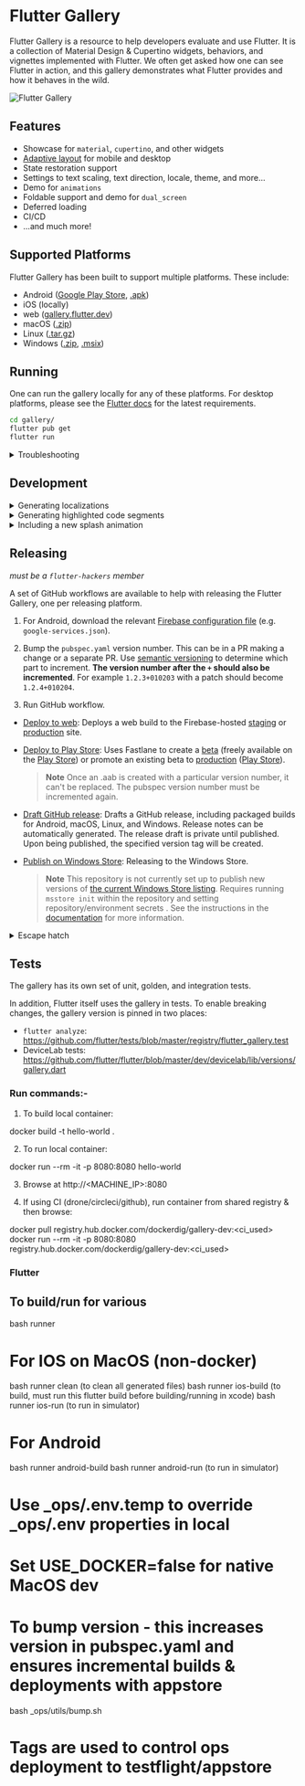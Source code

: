 # Flutter Gallery

Flutter Gallery is a resource to help developers evaluate and use Flutter.
It is a collection of Material Design & Cupertino widgets, behaviors, and vignettes
implemented with Flutter. We often get asked how one can see Flutter in action,
and this gallery demonstrates what Flutter provides and how it behaves in the
wild.

![Flutter Gallery](https://user-images.githubusercontent.com/6655696/73928238-0d7fcc80-48d3-11ea-8a7e-ea7dc5d6e713.png)

## Features

- Showcase for `material`, `cupertino`, and other widgets
- [Adaptive layout](lib/layout/adaptive.dart) for mobile and desktop
- State restoration support
- Settings to text scaling, text direction, locale, theme, and more...
- Demo for `animations`
- Foldable support and demo for `dual_screen`
- Deferred loading
- CI/CD
- ...and much more!

## Supported Platforms

Flutter Gallery has been built to support multiple platforms.
These include:

- Android ([Google Play Store](https://play.google.com/store/apps/details?id=com.webkrux.gallery), [.apk][latest release])
- iOS (locally)
- web ([gallery.flutter.dev](https://gallery.flutter.dev/))
- macOS ([.zip][latest release])
- Linux ([.tar.gz][latest release])
- Windows ([.zip][latest release], [.msix](https://www.microsoft.com/store/productId/9PDWCTDFC7QQ))

## Running

One can run the gallery locally for any of these platforms. For desktop platforms,
please see the [Flutter docs](https://docs.flutter.dev/desktop) for the latest
requirements.

```bash
cd gallery/
flutter pub get
flutter run
```

<details>
<summary>Troubleshooting</summary>

### Flutter `master` channel

The Flutter Gallery targets Flutter's `master` channel. As such, it can take advantage
of new SDK features that haven't landed in the stable channel.

If you'd like to run the Flutter Gallery, you may have to switch to the `master` channel
first:

```bash
flutter channel master
flutter upgrade
```

When you're done, use this command to return to the safety of the `stable`
channel:

```bash
flutter channel stable
flutter upgrade
```

</details>

## Development

<details>
  <summary>Generating localizations</summary>

If this is the first time building the Flutter Gallery, the localized
code will not be present in the project directory. However, after running
the application for the first time, a synthetic package will be generated
containing the app's localizations through importing
`package:flutter_gen/gen_l10n/`.

```bash
flutter pub get
flutter pub run grinder l10n
```

See separate [README](lib/l10n/README.md) for more details.

</details>

<details>
  <summary>Generating highlighted code segments</summary>

```bash
flutter pub get
flutter pub run grinder update-code-segments
```

See separate [README](tool/codeviewer_cli/README.md) for
more details.

</details>

<details>
  <summary>Including a new splash animation</summary>

1. Convert your animation to a `.gif` file.
   Ideally, use a background color of `0xFF030303` to ensure the animation
   blends into the background of the app.

2. Add your new `.gif` file to the assets directory under
   `assets/splash_effects`. Ensure the name follows the format
   `splash_effect_$num.gif`. The number should be the next number after the
   current largest number in the repository.

3. Update the map `_effectDurations` in
[splash.dart](lib/pages/splash.dart) to include the number of the
new `.gif` as well as its estimated duration. The duration is used to
determine how long to display the splash animation at launch.
</details>

## Releasing

*must be a `flutter-hackers` member*

A set of GitHub workflows are available to help with releasing the Flutter Gallery, one per releasing platform.

1. For Android, download the relevant [Firebase configuration file](https://firebase.corp.google.com/u/0/project/gallery-flutter-dev/settings/general) (e.g. `google-services.json`).
1. Bump the `pubspec.yaml` version number. This can be in a PR making a change or a separate PR.
Use [semantic versioning](https://semver.org/) to determine
which part to increment. **The version number after the `+` should also be incremented**. For example `1.2.3+010203`
with a patch should become `1.2.4+010204`.

1. Run GitHub workflow.
- [Deploy to web](https://github.com/flutter/gallery/actions/workflows/release_deploy_web.yml): Deploys a web build to the Firebase-hosted [staging](https://gallery-flutter-staging.web.app) or [production](https://gallery.flutter.dev) site.
- [Deploy to Play Store](https://github.com/flutter/gallery/actions/workflows/release_deploy_play_store.yml): Uses Fastlane to create a [beta](https://play.google.com/console/u/0/developers/7661132837216938445/app/4974617875198505129/tracks/open-testing) (freely available on the [Play Store](https://play.google.com/apps/testing/com.webkrux.gallery)) or promote an existing beta to [production](https://play.google.com/console/u/0/developers/7661132837216938445/app/4974617875198505129/tracks/production) ([Play Store](https://play.google.com/store/apps/details?id=com.webkrux.gallery)).
  > **Note**
  > Once an .aab is created with a particular version number, it can't be replaced. The pubspec version number must be incremented again.

- [Draft GitHub release](https://github.com/flutter/gallery/actions/workflows/release_draft_github_release.yml): Drafts a GitHub release, including packaged builds for Android, macOS, Linux, and Windows. Release notes can be automatically generated. The release draft is private until published. Upon being published, the specified version tag will be created.
- [Publish on Windows Store](): Releasing to the Windows Store.
  > **Note**
  > This repository is not currently set up to publish new versions of [the current Windows Store listing](https://www.microsoft.com/store/productId/9PDWCTDFC7QQ). Requires running `msstore init` within the repository and setting repository/environment secrets .
  > See the instructions in the [documentation](https://docs.flutter.dev/deployment/windows#github-actions-cicd) for more information.

<details>
  <summary>Escape hatch</summary>

If the above GitHub workflows aren't functional (#759), releasing can be done semi-manually. Since this requires obtaining environment secrets, this can only be done by a Googler. See go/flutter-gallery-manual-deployment.


</details>

## Tests

The gallery has its own set of unit, golden, and integration tests.

In addition, Flutter itself uses the gallery in tests. To enable breaking changes, the gallery version is pinned in two places:

- `flutter analyze`: https://github.com/flutter/tests/blob/master/registry/flutter_gallery.test
- DeviceLab tests: https://github.com/flutter/flutter/blob/master/dev/devicelab/lib/versions/gallery.dart

[latest release]: https://github.com/flutter/gallery/releases/latest

### Run commands:-

1. To build local container:

docker build -t hello-world .

2. To run local container:

docker run --rm -it -p 8080:8080 hello-world

3. Browse at http://<MACHINE_IP>:8080

4. If using CI (drone/circleci/github), run container from shared registry & then browse:

docker pull registry.hub.docker.com/dockerdig/gallery-dev:<ci_used>
docker run --rm -it -p 8080:8080 registry.hub.docker.com/dockerdig/gallery-dev:<ci_used>






### Flutter
## To build/run for various
bash runner

# For IOS on MacOS (non-docker)
bash runner clean (to clean all generated files)
bash runner ios-build (to build, must run this flutter build before building/running in xcode)
bash runner ios-run (to run in simulator)

# For Android
bash runner android-build
bash runner android-run (to run in simulator)

# Use _ops/.env.temp to override _ops/.env properties in local
# Set USE_DOCKER=false for native MacOS dev

# To bump version - this increases version in pubspec.yaml and ensures incremental builds & deployments with appstore
bash _ops/utils/bump.sh
# Tags are used to control ops deployment to testflight/appstore 